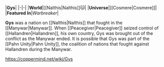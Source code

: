 |**Gys**|
|-|-|
|**World**|[[Nalthis\|Nalthis]]🐱︎|
|**Universe**|[[Cosmere\|Cosmere]]|
|**Featured In**|*Warbreaker*|

**Gys** was a nation on [[Nalthis\|Nalthis]] that fought in the [[Manywar\|Manywar]]. When [[Peacegiver\|Peacegiver]] seized control of [[Hallandren\|Hallandren]], his own country, Gys was brought out of the conflict as the Manywar ended.
It is possible that Gys was part of the [[Pahn Unity\|Pahn Unity]], the coalition of nations that fought against Hallandren during the Manywar.



https://coppermind.net/wiki/Gys